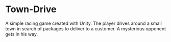 # Town-Drive
A simple racing game created with Unity. The player drives around a small town in search of packages to deliver to a customer. A mysterious opponent gets in his way.
